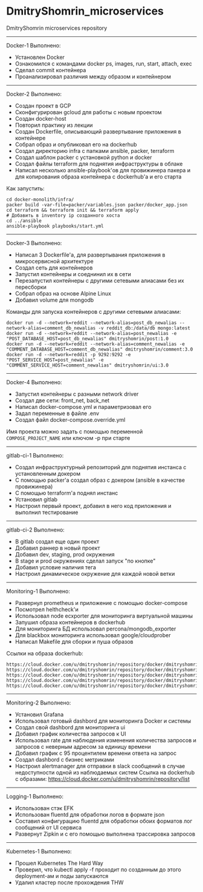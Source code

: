 # DmitryShomrin_microservices
DmitryShomrin microservices repository

***
Docker-1
Выполнено:
 - Установлен Docker
 - Ознакомился с командами docker ps, images, run, start, attach, exec
 - Сделал commit контейнера
 - Проанализировал различия между образом и контейнером

***
Docker-2
Выполнено:
 - Создан проект в GCP
 - Сконфигурирован gcloud для работы с новым проектом
 - Создан docker-host
 - Повторил практику из лекции
 - Создан Dockerfile, описывающий развертывание приложения в контейнере
 - Собрал образ и опубликовал его на dockerhub
 - Создал директорию infra с папками ansible, packer, terraform
 - Создал шаблон packer с установкой python и docker
 - Создал файлы terraform для поднятия инфраструктуры в облаке
 - Написал несколько ansible-playbook'ов для провижинера пакера и для копирования образа контейнера с dockerhub'а и его старта

 Как запустить:
 ```
cd docker-monolith/infra/
packer build -var-file=packer/variables.json packer/docker_app.json 
cd terraform && terraform init && terraform apply
# Добавить в inventory ip созданного хоста
cd ../ansible 
ansible-playbook playbooks/start.yml
```

***
Docker-3
Выполнено:
 - Написал 3 Dockerfile'а, для развертывания приложения в микросервисной архитектуре
 - Создал сеть для контейнеров
 - Запустил контейнеры и соеднинил их в сети
 - Перезапустил контейнеры с другими сетевыми алиасами без их пересборки
 - Собрал образ на основе Alpine Linux
 - Добавил volume для mongodb

Команды для запуска контейнеров с другими сетевыми алиасами:
```
docker run -d --network=reddit --network-alias=post_db_newalias --network-alias=comment_db_newalias -v reddit_db:/data/db mongo:latest
docker run -d --network=reddit --network-alias=post_newalias -e "POST_DATABASE_HOST=post_db_newalias" dmitryshomrin/post:1.0
docker run -d --network=reddit --network-alias=comment_newalias -e "COMMENT_DATABASE_HOST=comment_db_newalias" dmitryshomrin/comment:3.0
docker run -d --network=reddit -p 9292:9292 -e "POST_SERVICE_HOST=post_newalias" -e "COMMENT_SERVICE_HOST=comment_newalias" dmitryshomrin/ui:3.0

```

***
Docker-4
Выполнено:
 - Запустил контейнеры с разными network driver
 - Создал две сети: front_net, back_net
 - Написал docker-compose.yml и параметризовал его
 - Задал переменные в файле .env
 - Создал файл docker-compose.override.yml

Имя проекта можно задать с помощью переменной `COMPOSE_PROJECT_NAME` или ключом -p при старте

***
gitlab-ci-1
Выполнено:
 - Создал инфраструктурный репозиторий для поднятия инстанса с установленным докером
 - С помощью packer'а создал образ с докером (ansible в качестве провижинера)
 - С помощью terraform'а поднял инстанс
 - Установил gitlab
 - Настроил первый проект, добавил в него код приложения и выполнил тестирование

***
gitlab-ci-2
Выполнено:
 - В gitlab создал еще один проект
 - Добавил раннер в новый проект
 - Добавил dev, staging, prod окружения
 - В stage и prod окружениях сделал запуск "по кнопке"
 - Добавил условие наличия тега
 - Настроил динамическое окружение для каждой новой ветки

***
Monitoring-1
Выполнено:
 - Развернул prometheus и приложение с помощью docker-compose
 - Посмотрел helthcheck'и
 - Использовал node ecxporter для мониторинга виртуальной машины
 - Запушил образа контейнеров в dockerhub
 - Для мониторинга БД использовал percona/mongodb_exporter
 - Для blackbox мониторинга использовал google/cloudprober
 - Написал Makefile для сборки и пуша образов

Ссылки на образа dockerhub:
 ```
https://cloud.docker.com/u/dmitryshomrin/repository/docker/dmitryshomrin/cloudprober
https://cloud.docker.com/u/dmitryshomrin/repository/docker/dmitryshomrin/cloudprober
https://cloud.docker.com/u/dmitryshomrin/repository/docker/dmitryshomrin/ui
https://cloud.docker.com/u/dmitryshomrin/repository/docker/dmitryshomrin/post
https://cloud.docker.com/u/dmitryshomrin/repository/docker/dmitryshomrin/comment
 ```

***
Monitoring-2
Выполнено:
 - Установил Grafana
 - Использовал готовый dashbord для мониторинга Docker и системы
 - Создал свой dashbord для мониторинга ui
 - Добавил график количества запросов к UI
 - Использовал rate для наблюдения изменения количества запросов и запросов с неверным адресом за единицу времени
 - Добавил график с 95 процентилем времени ответа на запрос
 - Создал dashbord с бизнес метриками
 - Настроил alertmanager для отправки в slack сообщений в случае недоступности одной из наблюдаемых систем
Ссылка на dockerhub с образами:
https://cloud.docker.com/u/dmitryshomrin/repository/list

***
Logging-1
Выполнено:
 - Использован стэк EFK
 - Использован fluentd для обработки логов в формате json
 - Составил конфигурацию fluentd для обработки обоих форматов лог сообщений от UI сервиса
 - Развернут Zipkin и с его помощью выполнена трассировка запросов

***
Kubernetes-1
Выполнено:
 - Прошел Kubernetes The Hard Way
 - Проверил, что kubectl apply -f проходит по созданным до этого deployment-ам и поды запускаются
 - Удалил кластер после прохождения THW
